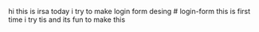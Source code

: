 hi this is irsa 
today i try to make login form desing # login-form
this is first time i try tis and its fun to make this 
